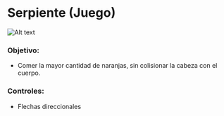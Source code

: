 # Serpiente (Juego)

![Alt text](https://github.com/estebanbri/serpiente/blob/master/src/main/resources/img/juego.png?raw=true "Juego")

### Objetivo:
- Comer la mayor cantidad de naranjas, sin colisionar la cabeza con el cuerpo.

### Controles:
- Flechas direccionales
